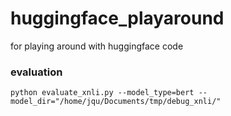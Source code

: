 # huggingface_playaround
for playing around with huggingface code

### evaluation
```shell
python evaluate_xnli.py --model_type=bert --model_dir="/home/jqu/Documents/tmp/debug_xnli/"
```
